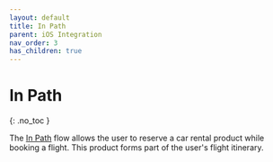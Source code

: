 ```yaml
---
layout: default
title: In Path
parent: iOS Integration
nav_order: 3
has_children: true
---
```


# In Path

{: .no_toc }

The <a href="/docs/style-guide/user-flow#in-path-flow">In Path</a> flow allows the user to reserve a car rental product while booking a flight. This product forms part of the user's flight itinerary.  


